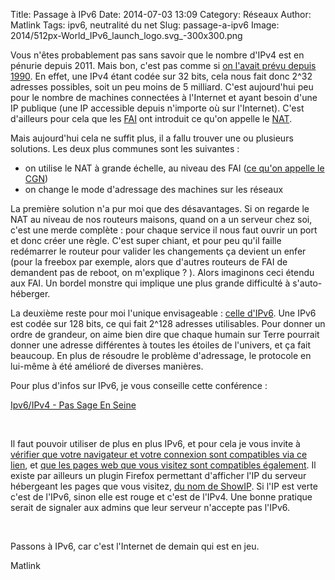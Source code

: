 Title: Passage à IPv6
Date: 2014-07-03 13:09
Category: Réseaux
Author: Matlink
Tags: ipv6, neutralité du net
Slug: passage-a-ipv6
Image: 2014/512px-World_IPv6_launch_logo.svg_-300x300.png

Vous n'êtes probablement pas sans savoir que le nombre d'IPv4
est en pénurie depuis 2011. Mais bon, c'est pas comme si [on l'avait
prévu depuis
1990](https://fr.wikipedia.org/wiki/%C3%89puisement_des_adresses_IPv4).
En effet, une IPv4 étant codée sur 32 bits, cela nous fait donc 2^32
adresses possibles, soit un peu moins de 5 milliard. C'est aujourd'hui
peu pour le nombre de machines connectées à l'Internet et ayant besoin
d'une IP publique (une IP accessible depuis n'importe où sur
l'Internet). C'est d'ailleurs pour cela que les
[FAI](https://fr.wikipedia.org/wiki/Fournisseur_d%27acc%C3%A8s_%C3%A0_internet)
ont introduit ce qu'on appelle le
[NAT](https://fr.wikipedia.org/wiki/Network_address_translation).

Mais aujourd'hui cela ne suffit plus, il a fallu trouver une ou
plusieurs solutions. Les deux plus communes sont les suivantes :

-  on utilise le NAT à grande échelle, au niveau des FAI ([ce qu'on
   appelle le CGN](https://fr.wikipedia.org/wiki/Carrier_Grade_NAT))
-  on change le mode d'adressage des machines sur les réseaux

La première solution n'a pur moi que des désavantages. Si on regarde le
NAT au niveau de nos routeurs maisons, quand on a un serveur chez soi,
c'est une merde complète : pour chaque service il nous faut ouvrir un
port et donc créer une règle. C'est super chiant, et pour peu qu'il
faille redémarrer le routeur pour valider les changements ça devient un
enfer (pour la freebox par exemple, alors que d'autres routeurs de FAI
de demandent pas de reboot, on m'explique ? ). Alors imaginons ceci
étendu aux FAI. Un bordel monstre qui implique une plus grande
difficulté à s'auto-héberger.

La deuxième reste pour moi l'unique envisageable : [celle
d'IPv6](https://fr.wikipedia.org/wiki/IPv6). Une IPv6 est codée sur
128 bits, ce qui fait 2^128 adresses utilisables. Pour donner un ordre
de grandeur, on aime bien dire que chaque humain sur Terre pourrait
donner une adresse différentes à toutes les étoiles de l'univers, et ça
fait beaucoup. En plus de résoudre le problème d'adressage, le protocole
en lui-même à été amélioré de diverses manières.

Pour plus d'infos sur IPv6, je vous conseille cette conférence :

[Ipv6/IPv4 - Pas Sage En
Seine ](http://numaparis.ubicast.tv/videos/ipv6-ipv4-22/)

 

Il faut pouvoir utiliser de plus en plus IPv6, et pour cela je vous
invite à [vérifier que votre navigateur et votre connexion sont
compatibles via ce lien](http://test-ipv6.com/), et [que les pages
web que vous visitez sont compatibles
également](http://ipv6-test.com/validate.php). Il existe par ailleurs
un plugin Firefox permettant d'afficher l'IP du serveur hébergeant les
pages que vous visitez, [du nom de
ShowIP](https://addons.mozilla.org/en-US/firefox/addon/showip/). Si
l'IP est verte c'est de l'IPv6, sinon elle est rouge et c'est de l'IPv4.
Une bonne pratique serait de signaler aux admins que leur serveur
n'accepte pas l'IPv6.

 

Passons à IPv6, car c'est l'Internet de demain qui est en jeu.

Matlink
